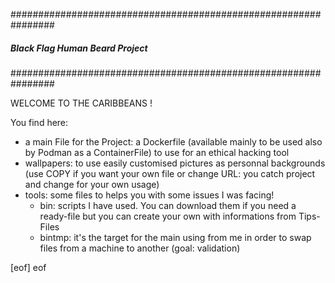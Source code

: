 ################################################################
#####          Black Flag Human Beard Project              #####
################################################################

WELCOME TO THE CARIBBEANS !

You find here:
- a main File for the Project: a Dockerfile (available mainly to be used also by Podman as a ContainerFile) to use for an ethical hacking tool
- wallpapers: to use easily customised pictures as personnal backgrounds (use COPY if you want your own file or change URL: you catch project and change for your own usage)
- tools: some files to helps you with some issues I was facing!
   - bin: scripts I have used. You can download them if you need a ready-file but you can create your own with informations from Tips-Files
   - bintmp: it's the target for the main using from me in order to swap files from a machine to another (goal: validation)

 
[eof]
eof
